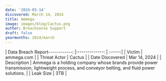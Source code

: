 ```yaml
---
date: '2024-03-14'
discovered: March 14, 2024
title: Ammega
image: images/blog/Cactus.png
author: Breachsense Support
draft: false
yearmonths: 2024/march
---
```


| Data Breach Report------------:     |:-------------:    | :-----:|
| Victim      | ammega.com      | 
| Threat Actor      | Cactus      | 
| Date Discovered      | Mar 14, 2024      | 
| Description      | Ammega is a holding company whose brands provide power transmission, lightweight process, and conveyor belting, and fluid power solutions.      | 
| Leak Size      | 3TB      | 

